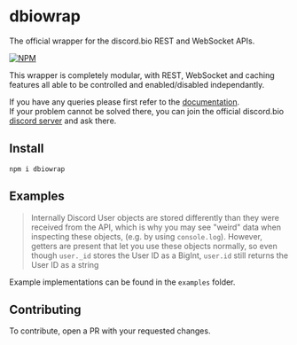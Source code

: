 # dbiowrap
The official wrapper for the discord.bio REST and WebSocket APIs.

[![NPM](https://nodei.co/npm/dbiowrap.png?downloads=true&downloadRank=true&stars=true)](https://nodei.co/npm/dbiowrap/)

This wrapper is completely modular, with REST, WebSocket and caching features all able to be controlled and enabled/disabled independantly.

If you have any queries please first refer to the [documentation](https://dbiowrap.jacher.io/). <br>
If your problem cannot be solved there, you can join the official discord.bio [discord server](https://discord.gg/6GYkQTR) and ask there.

## Install
`npm i dbiowrap`

## Examples
> Internally Discord User objects are stored differently than they were received from the API, which is why you may see "weird" data when inspecting these objects, (e.g. by using `console.log`). However, getters are present that let you use these objects normally, so even though `user._id` stores the User ID as a BigInt, `user.id` still returns the User ID as a string

Example implementations can be found in the `examples` folder.

## Contributing
To contribute, open a PR with your requested changes.
